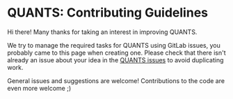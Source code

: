 # QUANTS: Contributing Guidelines

Hi there!
Many thanks for taking an interest in improving QUANTS.

We try to manage the required tasks for QUANTS using GitLab issues, you probably came to this page when creating one. Please check that there isn't already an issue about your idea in the [QUANTS issues](https://gitlab.internal.sanger.ac.uk/team113_nextflow_pipelines/QUANTS/-/issues) to avoid duplicating work.

General issues and suggestions are welcome!
Contributions to the code are even more welcome ;)